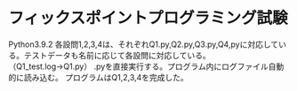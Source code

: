 フィックスポイントプログラミング試験
====
Python3.9.2 
各設問1,2,3,4は、それぞれQ1.py,Q2.py,Q3.py,Q4,pyに対応している。テストデータも名前に応じて各設問に対応している。（Q1_test.log→Q1.py）
.pyを直接実行する。プログラム内にログファイル自動的に読み込む。
プログラムはQ1,2,3,4を完成した。

